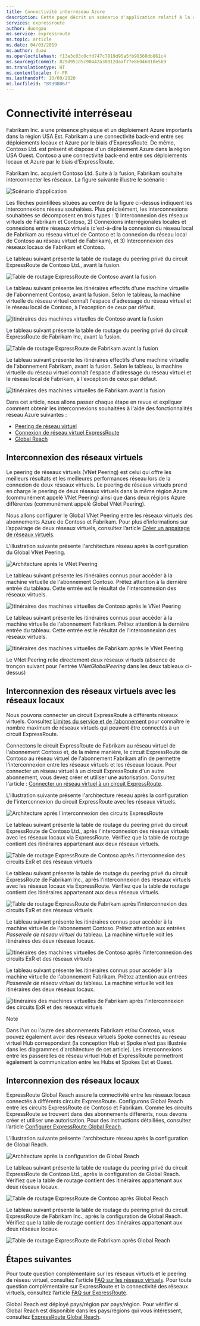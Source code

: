 ```yaml
---
title: Connectivité interréseau Azure
description: Cette page décrit un scénario d'application relatif à la connectivité interréseau et une solution basée sur des fonctionnalités réseau Azure.
services: expressroute
author: duongau
ms.service: expressroute
ms.topic: article
ms.date: 04/03/2019
ms.author: duau
ms.openlocfilehash: f13e3c03c0cfd747c7819d95a5fb98560db861c4
ms.sourcegitcommit: 829d951d5c90442a38012daaf77e86046018e5b9
ms.translationtype: HT
ms.contentlocale: fr-FR
ms.lasthandoff: 10/09/2020
ms.locfileid: "89398067"
---
```

# <a name="cross-network-connectivity"></a>Connectivité interréseau

Fabrikam Inc. a une présence physique et un déploiement Azure importants dans la région USA Est. Fabrikam a une connectivité back-end entre ses déploiements locaux et Azure par le biais d’ExpressRoute. De même, Contoso Ltd. est présent et dispose d'un déploiement Azure dans la région USA Ouest. Contoso a une connectivité back-end entre ses déploiements locaux et Azure par le biais d’ExpressRoute.  

Fabrikam Inc. acquiert Contoso Ltd. Suite à la fusion, Fabrikam souhaite interconnecter les réseaux. La figure suivante illustre le scénario :

![Scénario d’application](./media/cross-network-connectivity/premergerscenario.png)

Les flèches pointillées situées au centre de la figure ci-dessus indiquent les interconnexions réseau souhaitées. Plus précisément, les interconnexions souhaitées se décomposent en trois types : 1) Interconnexion des réseaux virtuels de Fabrikam et Contoso, 2) Connexions interrégionales locales et connexions entre réseaux virtuels (c'est-à-dire la connexion du réseau local de Fabrikam au réseau virtuel de Contoso et la connexion du réseau local de Contoso au réseau virtuel de Fabrikam), et 3) Interconnexion des réseaux locaux de Fabrikam et Contoso. 

Le tableau suivant présente la table de routage du peering privé du circuit ExpressRoute de Contoso Ltd., avant la fusion.

![Table de routage ExpressRoute de Contoso avant la fusion](./media/cross-network-connectivity/contosoexr-rt-premerger.png)

Le tableau suivant présente les itinéraires effectifs d'une machine virtuelle de l'abonnement Contoso, avant la fusion. Selon le tableau, la machine virtuelle du réseau virtuel connaît l'espace d'adressage du réseau virtuel et le réseau local de Contoso, à l'exception de ceux par défaut.

![Itinéraires des machines virtuelles de Contoso avant la fusion](./media/cross-network-connectivity/contosovm-routes-premerger.png)

Le tableau suivant présente la table de routage du peering privé du circuit ExpressRoute de Fabrikam Inc, avant la fusion.

![Table de routage ExpressRoute de Fabrikam avant la fusion](./media/cross-network-connectivity/fabrikamexr-rt-premerger.png)

Le tableau suivant présente les itinéraires effectifs d'une machine virtuelle de l'abonnement Fabrikam, avant la fusion. Selon le tableau, la machine virtuelle du réseau virtuel connaît l'espace d'adressage du réseau virtuel et le réseau local de Fabrikam, à l'exception de ceux par défaut.

![Itinéraires des machines virtuelles de Fabrikam avant la fusion](./media/cross-network-connectivity/fabrikamvm-routes-premerger.png)

Dans cet article, nous allons passer chaque étape en revue et expliquer comment obtenir les interconnexions souhaitées à l'aide des fonctionnalités réseau Azure suivantes :

* [Peering de réseau virtuel][Virtual network peering] 
* [Connexion de réseau virtuel ExpressRoute][connection]
* [Global Reach][Global Reach] 

## <a name="cross-connecting-vnets"></a>Interconnexion des réseaux virtuels

Le peering de réseaux virtuels (VNet Peering) est celui qui offre les meilleurs résultats et les meilleures performances réseau lors de la connexion de deux réseaux virtuels. Le peering de réseaux virtuels prend en charge le peering de deux réseaux virtuels dans la même région Azure (communément appelé VNet Peering) ainsi que dans deux régions Azure différentes (communément appelé Global VNet Peering). 

Nous allons configurer le Global VNet Peering entre les réseaux virtuels des abonnements Azure de Contoso et Fabrikam. Pour plus d’informations sur l’appairage de deux réseaux virtuels, consultez l’article [Créer un appairage de réseaux virtuels][Configure VNet peering].

L'illustration suivante présente l'architecture réseau après la configuration du Global VNet Peering.

![Architecture après le VNet Peering](./media/cross-network-connectivity/vnet-peering.png )

Le tableau suivant présente les itinéraires connus pour accéder à la machine virtuelle de l'abonnement Contoso. Prêtez attention à la dernière entrée du tableau. Cette entrée est le résultat de l'interconnexion des réseaux virtuels.

![Itinéraires des machines virtuelles de Contoso après le VNet Peering](./media/cross-network-connectivity/contosovm-routes-peering.png)

Le tableau suivant présente les itinéraires connus pour accéder à la machine virtuelle de l'abonnement Fabrikam. Prêtez attention à la dernière entrée du tableau. Cette entrée est le résultat de l'interconnexion des réseaux virtuels.

![Itinéraires des machines virtuelles de Fabrikam après le VNet Peering](./media/cross-network-connectivity/fabrikamvm-routes-peering.png)

Le VNet Peering relie directement deux réseaux virtuels (absence de tronçon suivant pour l'entrée *VNetGlobalPeering* dans les deux tableaux ci-dessus)

## <a name="cross-connecting-vnets-to-the-on-premises-networks"></a>Interconnexion des réseaux virtuels avec les réseaux locaux

Nous pouvons connecter un circuit ExpressRoute à différents réseaux virtuels. Consultez [Limites du service et de l’abonnement][Subscription limits] pour connaître le nombre maximum de réseaux virtuels qui peuvent être connectés à un circuit ExpressRoute. 

Connectons le circuit ExpressRoute de Fabrikam au réseau virtuel de l'abonnement Contoso et, de la même manière, le circuit ExpressRoute de Contoso au réseau virtuel de l'abonnement Fabrikam afin de permettre l'interconnexion entre les réseaux virtuels et les réseaux locaux. Pour connecter un réseau virtuel à un circuit ExpressRoute d'un autre abonnement, vous devez créer et utiliser une autorisation.  Consultez l'article : [Connecter un réseau virtuel à un circuit ExpressRoute][Connect-ER-VNet].

L'illustration suivante présente l'architecture réseau après la configuration de l'interconnexion du circuit ExpressRoute avec les réseaux virtuels.

![Architecture après l'interconnexion des circuits ExpressRoute](./media/cross-network-connectivity/exr-x-connect.png)

Le tableau suivant présente la table de routage du peering privé du circuit ExpressRoute de Contoso Ltd., après l'interconnexion des réseaux virtuels avec les réseaux locaux via ExpressRoute. Vérifiez que la table de routage contient des itinéraires appartenant aux deux réseaux virtuels.

![Table de routage ExpressRoute de Contoso après l'interconnexion des circuits ExR et des réseaux virtuels](./media/cross-network-connectivity/contosoexr-rt-xconnect.png)

Le tableau suivant présente la table de routage du peering privé du circuit ExpressRoute de Fabrikam Inc., après l'interconnexion des réseaux virtuels avec les réseaux locaux via ExpressRoute. Vérifiez que la table de routage contient des itinéraires appartenant aux deux réseaux virtuels.

![Table de routage ExpressRoute de Fabrikam après l'interconnexion des circuits ExR et des réseaux virtuels](./media/cross-network-connectivity/fabrikamexr-rt-xconnect.png)

Le tableau suivant présente les itinéraires connus pour accéder à la machine virtuelle de l'abonnement Contoso. Prêtez attention aux entrées *Passerelle de réseau virtuel* du tableau. La machine virtuelle voit les itinéraires des deux réseaux locaux.

![Itinéraires des machines virtuelles de Contoso après l'interconnexion des circuits ExR et des réseaux virtuels](./media/cross-network-connectivity/contosovm-routes-xconnect.png)

Le tableau suivant présente les itinéraires connus pour accéder à la machine virtuelle de l'abonnement Fabrikam. Prêtez attention aux entrées *Passerelle de réseau virtuel* du tableau. La machine virtuelle voit les itinéraires des deux réseaux locaux.

![Itinéraires des machines virtuelles de Fabrikam après l'interconnexion des circuits ExR et des réseaux virtuels](./media/cross-network-connectivity/fabrikamvm-routes-xconnect.png)

>[!NOTE]
>Dans l'un ou l'autre des abonnements Fabrikam et/ou Contoso, vous pouvez également avoir des réseaux virtuels Spoke connectés au réseau virtuel Hub correspondant (la conception Hub et Spoke n'est pas illustrée dans les diagrammes d'architecture de cet article). Les interconnexions entre les passerelles de réseau virtuel Hub et ExpressRoute permettront également la communication entre les Hubs et Spokes Est et Ouest.
>

## <a name="cross-connecting-on-premises-networks"></a>Interconnexion des réseaux locaux

ExpressRoute Global Reach assure la connectivité entre les réseaux locaux connectés à différents circuits ExpressRoute. Configurons Global Reach entre les circuits ExpressRoute de Contoso et Fabrikam. Comme les circuits ExpressRoute se trouvent dans des abonnements différents, nous devons créer et utiliser une autorisation. Pour des instructions détaillées, consultez l’article [Configurer ExpressRoute Global Reach][Configure Global Reach].

L'illustration suivante présente l'architecture réseau après la configuration de Global Reach.

![Architecture après la configuration de Global Reach](./media/cross-network-connectivity/globalreach.png)

Le tableau suivant présente la table de routage du peering privé du circuit ExpressRoute de Contoso Ltd., après la configuration de Global Reach. Vérifiez que la table de routage contient des itinéraires appartenant aux deux réseaux locaux. 

![Table de routage ExpressRoute de Contoso après Global Reach](./media/cross-network-connectivity/contosoexr-rt-gr.png)

Le tableau suivant présente la table de routage du peering privé du circuit ExpressRoute de Fabrikam Inc., après la configuration de Global Reach. Vérifiez que la table de routage contient des itinéraires appartenant aux deux réseaux locaux.

![Table de routage ExpressRoute de Fabrikam après Global Reach]( ./media/cross-network-connectivity/fabrikamexr-rt-gr.png )

## <a name="next-steps"></a>Étapes suivantes

Pour toute question complémentaire sur les réseaux virtuels et le peering de réseau virtuel, consultez l’article [FAQ sur les réseaux virtuels][VNet-FAQ]. Pour toute question complémentaire sur ExpressRoute et la connectivité des réseaux virtuels, consultez l’article [FAQ sur ExpressRoute][ER-FAQ].

Global Reach est déployé pays/région par pays/région. Pour vérifier si Global Reach est disponible dans les pays/régions qui vous intéressent, consultez [ExpressRoute Global Reach][Global Reach].

<!--Link References-->
[Virtual network peering]: https://docs.microsoft.com/azure/virtual-network/virtual-network-peering-overview
[connection]: https://docs.microsoft.com/azure/expressroute/expressroute-howto-linkvnet-portal-resource-manager
[Global Reach]: https://docs.microsoft.com/azure/expressroute/expressroute-global-reach
[Configure VNet peering]: https://docs.microsoft.com/azure/virtual-network/create-peering-different-subscriptions
[Configure Global Reach]: https://docs.microsoft.com/azure/expressroute/expressroute-howto-set-global-reach
[Subscription limits]: https://docs.microsoft.com/azure/azure-resource-manager/management/azure-subscription-service-limits#networking-limits
[Connect-ER-VNet]: https://docs.microsoft.com/azure/expressroute/expressroute-howto-linkvnet-portal-resource-manager
[ER-FAQ]: https://docs.microsoft.com/azure/expressroute/expressroute-faqs
[VNet-FAQ]: https://docs.microsoft.com/azure/virtual-network/virtual-networks-faq